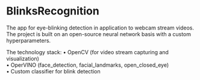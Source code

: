 # BlinksRecognition
The app for eye-blinking detection in application to webcam 
stream videos. The project is built on an open-source neural
network basis with a custom hyperparameters.

The technology stack:
• OpenCV (for video stream capturing and visualization)  
• OperVINO (face_detection, facial_landmarks, open_closed_eye)  
• Custom classifier for blink detection  
